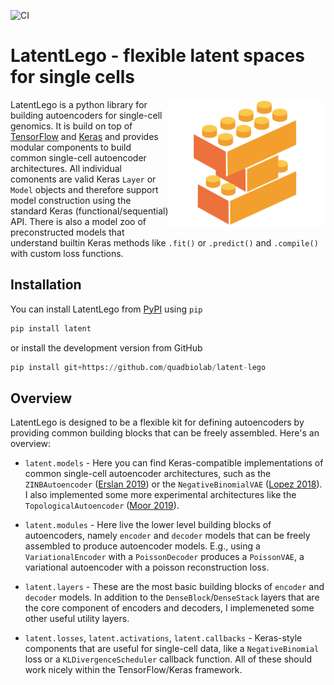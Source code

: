 ![CI](https://github.com/quadbiolab/latent-lego/workflows/CI/badge.svg)

# LatentLego - flexible latent spaces for single cells

<img src="site/assets/images/logo.png" align="right" width="250"/>

LatentLego is a python library for building autoencoders for single-cell genomics. It is build on top of [TensorFlow](https://www.tensorflow.org/) and [Keras](https://keras.io/) and provides modular components to build common single-cell autoencoder architectures. All individual comonents are valid Keras `Layer` or `Model` objects and therefore support model construction using the standard Keras (functional/sequential) API. There is also a model zoo of preconstructed models that understand builtin Keras methods like `.fit()` or `.predict()` and `.compile()` with custom loss functions.

## Installation

You can install LatentLego from [PyPI](https://pypi.org/project/latent/) using `pip`

```python
pip install latent
```

or install the development version from GitHub

```python
pip install git+https://github.com/quadbiolab/latent-lego
```

## Overview

LatentLego is designed to be a flexible kit for defining autoencoders by providing common building blocks that can be freely assembled. Here's an overview:

* `latent.models` - Here you can find Keras-compatible implementations of common single-cell autoencoder architectures, such as the `ZINBAutoencoder` ([Erslan 2019](https://www.nature.com/articles/s41467-018-07931-2)) or the `NegativeBinomialVAE` ([Lopez 2018](https://www.nature.com/articles/s41592-018-0229-2)). I also implemented some more experimental architectures like the `TopologicalAutoencoder` ([Moor 2019](https://arxiv.org/abs/1906.00722)).

* `latent.modules` - Here live the lower level building blocks of autoencoders, namely `encoder` and `decoder` models that can be freely assembled to produce autoencoder models. E.g., using a `VariationalEncoder` with a `PoissonDecoder` produces a `PoissonVAE`, a variational autoencoder with a poisson reconstruction loss.

* `latent.layers` - These are the most basic building blocks of `encoder` and `decoder` models. In addition to the `DenseBlock`/`DenseStack` layers that are the core component of encoders and decoders, I implemeneted some other useful utility layers.

* `latent.losses`, `latent.activations`, `latent.callbacks` - Keras-style components that are useful for single-cell data, like a `NegativeBinomial` loss or a `KLDivergenceScheduler` callback function. All of these should work nicely within the TensorFlow/Keras framework.
